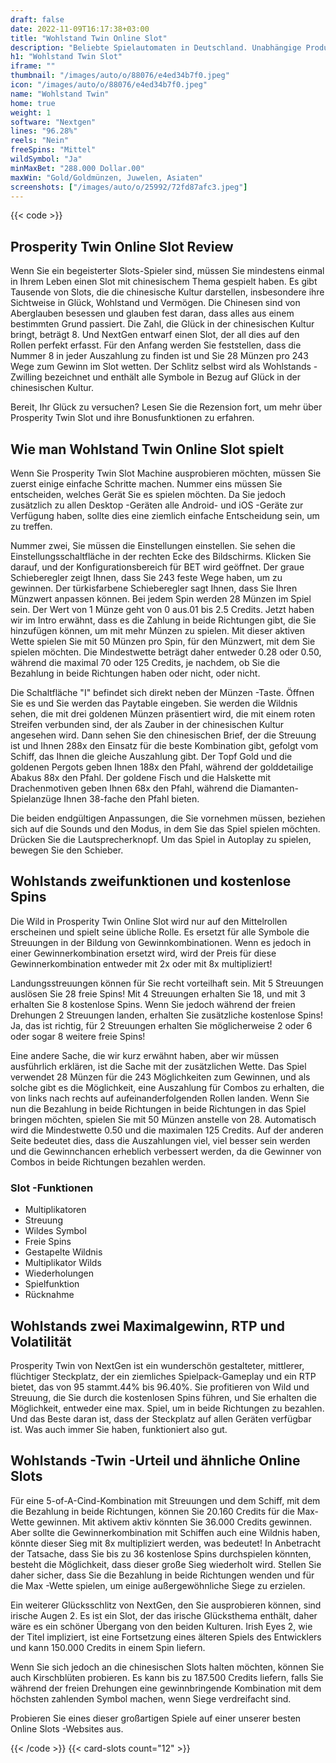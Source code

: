 ```yaml
---
draft: false
date: 2022-11-09T16:17:38+03:00
title: "Wohlstand Twin Online Slot"
description: "Beliebte Spielautomaten in Deutschland. Unabhängige Produktbewertungen und exklusive Anmeldeangebote. Jetzt spielen!"
h1: "Wohlstand Twin Slot"
iframe: ""
thumbnail: "/images/auto/o/88076/e4ed34b7f0.jpeg"
icon: "/images/auto/o/88076/e4ed34b7f0.jpeg"
name: "Wohlstand Twin"
home: true
weight: 1
software: "Nextgen"
lines: "96.28%"
reels: "Nein"
freeSpins: "Mittel"
wildSymbol: "Ja"
minMaxBet: "288.000 Dollar.00"
maxWin: "Gold/Goldmünzen, Juwelen, Asiaten"
screenshots: ["/images/auto/o/25992/72fd87afc3.jpeg"]
---
```


{{< code >}}<h2>Prosperity Twin Online Slot Review</h2><p>Wenn Sie ein begeisterter Slots-Spieler sind, müssen Sie mindestens einmal in Ihrem Leben einen Slot mit chinesischem Thema gespielt haben. Es gibt Tausende von Slots, die die chinesische Kultur darstellen, insbesondere ihre Sichtweise in Glück, Wohlstand und Vermögen. Die Chinesen sind von Aberglauben besessen und glauben fest daran, dass alles aus einem bestimmten Grund passiert. Die Zahl, die Glück in der chinesischen Kultur bringt, beträgt 8. Und NextGen entwarf einen Slot, der all dies auf den Rollen perfekt erfasst. Für den Anfang werden Sie feststellen, dass die Nummer 8 in jeder Auszahlung zu finden ist und Sie 28 Münzen pro 243 Wege zum Gewinn im Slot wetten. Der Schlitz selbst wird als Wohlstands -Zwilling bezeichnet und enthält alle Symbole in Bezug auf Glück in der chinesischen Kultur.</p><p>Bereit, Ihr Glück zu versuchen? Lesen Sie die Rezension fort, um mehr über Prosperity Twin Slot und ihre Bonusfunktionen zu erfahren.</p><h2>Wie man Wohlstand Twin Online Slot spielt</h2><p>Wenn Sie Prosperity Twin Slot Machine ausprobieren möchten, müssen Sie zuerst einige einfache Schritte machen. Nummer eins müssen Sie entscheiden, welches Gerät Sie es spielen möchten. Da Sie jedoch zusätzlich zu allen Desktop -Geräten alle Android- und iOS -Geräte zur Verfügung haben, sollte dies eine ziemlich einfache Entscheidung sein, um zu treffen.</p><p>Nummer zwei, Sie müssen die Einstellungen einstellen. Sie sehen die Einstellungsschaltfläche in der rechten Ecke des Bildschirms. Klicken Sie darauf, und der Konfigurationsbereich für BET wird geöffnet. Der graue Schieberegler zeigt Ihnen, dass Sie 243 feste Wege haben, um zu gewinnen. Der türkisfarbene Schieberegler sagt Ihnen, dass Sie Ihren Münzwert anpassen können. Bei jedem Spin werden 28 Münzen im Spiel sein. Der Wert von 1 Münze geht von 0 aus.01 bis 2.5 Credits. Jetzt haben wir im Intro erwähnt, dass es die Zahlung in beide Richtungen gibt, die Sie hinzufügen können, um mit mehr Münzen zu spielen. Mit dieser aktiven Wette spielen Sie mit 50 Münzen pro Spin, für den Münzwert, mit dem Sie spielen möchten. Die Mindestwette beträgt daher entweder 0.28 oder 0.50, während die maximal 70 oder 125 Credits, je nachdem, ob Sie die Bezahlung in beide Richtungen haben oder nicht, oder nicht.</p><p>Die Schaltfläche "I" befindet sich direkt neben der Münzen -Taste. Öffnen Sie es und Sie werden das Paytable eingeben. Sie werden die Wildnis sehen, die mit drei goldenen Münzen präsentiert wird, die mit einem roten Streifen verbunden sind, der als Zauber in der chinesischen Kultur angesehen wird. Dann sehen Sie den chinesischen Brief, der die Streuung ist und Ihnen 288x den Einsatz für die beste Kombination gibt, gefolgt vom Schiff, das Ihnen die gleiche Auszahlung gibt. Der Topf Gold und die goldenen Pergots geben Ihnen 188x den Pfahl, während der golddetailige Abakus 88x den Pfahl. Der goldene Fisch und die Halskette mit Drachenmotiven geben Ihnen 68x den Pfahl, während die Diamanten-Spielanzüge Ihnen 38-fache den Pfahl bieten.</p><p>Die beiden endgültigen Anpassungen, die Sie vornehmen müssen, beziehen sich auf die Sounds und den Modus, in dem Sie das Spiel spielen möchten. Drücken Sie die Lautsprecherknopf. Um das Spiel in Autoplay zu spielen, bewegen Sie den Schieber.</p><h2>Wohlstands zweifunktionen und kostenlose Spins</h2><p>Die Wild in Prosperity Twin Online Slot wird nur auf den Mittelrollen erscheinen und spielt seine übliche Rolle. Es ersetzt für alle Symbole die Streuungen in der Bildung von Gewinnkombinationen. Wenn es jedoch in einer Gewinnerkombination ersetzt wird, wird der Preis für diese Gewinnerkombination entweder mit 2x oder mit 8x multipliziert!</p><p>Landungsstreuungen können für Sie recht vorteilhaft sein. Mit 5 Streuungen auslösen Sie 28 freie Spins! Mit 4 Streuungen erhalten Sie 18, und mit 3 erhalten Sie 8 kostenlose Spins. Wenn Sie jedoch während der freien Drehungen 2 Streuungen landen, erhalten Sie zusätzliche kostenlose Spins! Ja, das ist richtig, für 2 Streuungen erhalten Sie möglicherweise 2 oder 6 oder sogar 8 weitere freie Spins!</p><p>Eine andere Sache, die wir kurz erwähnt haben, aber wir müssen ausführlich erklären, ist die Sache mit der zusätzlichen Wette. Das Spiel verwendet 28 Münzen für die 243 Möglichkeiten zum Gewinnen, und als solche gibt es die Möglichkeit, eine Auszahlung für Combos zu erhalten, die von links nach rechts auf aufeinanderfolgenden Rollen landen. Wenn Sie nun die Bezahlung in beide Richtungen in beide Richtungen in das Spiel bringen möchten, spielen Sie mit 50 Münzen anstelle von 28. Automatisch wird die Mindestwette 0.50 und die maximalen 125 Credits. Auf der anderen Seite bedeutet dies, dass die Auszahlungen viel, viel besser sein werden und die Gewinnchancen erheblich verbessert werden, da die Gewinner von Combos in beide Richtungen bezahlen werden.</p><h3>
Slot -Funktionen</h3><ul>
<li></span>
Multiplikatoren</li>
<li></span>
Streuung</li>
<li></span>
Wildes Symbol</li>
<li></span>
Freie Spins</li>
<li></span>
Gestapelte Wildnis</li>
<li></span>
Multiplikator Wilds</li>
<li></span>
Wiederholungen</li>
<li></span>
Spielfunktion</li>
<li></span>
Rücknahme</li></ul><h2>Wohlstands zwei Maximalgewinn, RTP und Volatilität</h2><p>Prosperity Twin von NextGen ist ein wunderschön gestalteter, mittlerer, flüchtiger Steckplatz, der ein ziemliches Spielpack-Gameplay und ein RTP bietet, das von 95 stammt.44% bis 96.40%. Sie profitieren von Wild und Streuung, die Sie durch die kostenlosen Spins führen, und Sie erhalten die Möglichkeit, entweder eine max. Spiel, um in beide Richtungen zu bezahlen. Und das Beste daran ist, dass der Steckplatz auf allen Geräten verfügbar ist. Was auch immer Sie haben, funktioniert also gut.</p><h2>Wohlstands -Twin -Urteil und ähnliche Online Slots</h2><p>Für eine 5-of-A-Cind-Kombination mit Streuungen und dem Schiff, mit dem die Bezahlung in beide Richtungen, können Sie 20.160 Credits für die Max-Wette gewinnen. Mit aktivem aktiv könnten Sie 36.000 Credits gewinnen. Aber sollte die Gewinnerkombination mit Schiffen auch eine Wildnis haben, könnte dieser Sieg mit 8x multipliziert werden, was bedeutet! In Anbetracht der Tatsache, dass Sie bis zu 36 kostenlose Spins durchspielen könnten, besteht die Möglichkeit, dass dieser große Sieg wiederholt wird. Stellen Sie daher sicher, dass Sie die Bezahlung in beide Richtungen wenden und für die Max -Wette spielen, um einige außergewöhnliche Siege zu erzielen.</p><p>Ein weiterer Glücksschlitz von NextGen, den Sie ausprobieren können, sind irische Augen 2. Es ist ein Slot, der das irische Glücksthema enthält, daher wäre es ein schöner Übergang von den beiden Kulturen. Irish Eyes 2, wie der Titel impliziert, ist eine Fortsetzung eines älteren Spiels des Entwicklers und kann 150.000 Credits in einem Spin liefern.</p><p>Wenn Sie sich jedoch an die chinesischen Slots halten möchten, können Sie auch Kirschblüten probieren. Es kann bis zu 187.500 Credits liefern, falls Sie während der freien Drehungen eine gewinnbringende Kombination mit dem höchsten zahlenden Symbol machen, wenn Siege verdreifacht sind.</p><p>Probieren Sie eines dieser großartigen Spiele auf einer unserer besten Online Slots -Websites aus.</p>{{< /code >}}
 {{< card-slots count="12" >}}